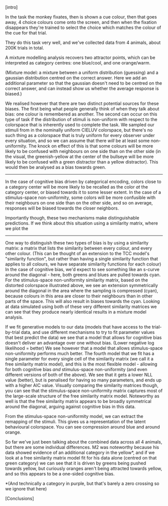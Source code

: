[intro]

In the task the monkey fixates, then is shown a cue colour, then that goes away, 4 choice colours come onto the screen, and then when the fixation disappears they're trained to select the choice which matches the colour of the cue for that trial.

They do this task very well, and we've collected data from 4 animals, about 200K trials in total.

A mixture modelling analysis recovers two attractor points, which can be interpreted as category centres: one blue/cool, and one orange/warm.

(Mixture model: a mixture between a uniform distribution (guessing) and a gaussian distribution centred on the correct answer. Here we add an additional parameter so that the gaussian doesn't need to be centred on the correct answer, and can instead show us whether the average response is biased.)

We realised however that there are two distinct potential sources for these biases.
The first being what people generally think of when they talk about bias: one colour is remembered as another.
The second can occur on this type of task if the distribution of stimuli is non-uniform with respect to the colorspace that is inherently used to complete the task. 
We sampled our stimuli from in the nominally uniform CIELUV colorspace, but there's no such thing as a colorspace that is truly uniform for every observer under every situation, and so we can assume that there *will* be at least some non-uniformity.
The knock on effect of this is that some colours will be more likely to be confused with neighbours on one side than on the other side (in the visual, the greenish-yellow at the center of the bullseye will be more likely to be confused with a green distractor than a yellow distractor). 
This would then be analysed as a bias towards green.

---
In the case of cognitive bias driven by categorical encoding, colors close to a category center will be more likely to be recalled as the color _at_ the category center, or biased towards it to some lesser extent.
In the case of a stimulus-space non-uniformity, some colors will be more confusible with their neighbours on one side than on the other side, and so on average, responses will be biased towards the closer neighbors.

Importantly though, these two mechanisms make distinguishable predictions.
If we think about this situation using a similarity matrix, where we plot the 

---

One way to distinguish these two types of bias is by using a similarity matrix: a matrix that lists the similarity between every colour, and every other colour.
(This can be thought of an extension to the TCC model's "similarity function", but rather than having a single similarity function that applies to all colours, we have separate similarity functions for each colour)
In the case of cognitive bias, we'd expect to see something like an s-curve around the diagonal - here, both greens and blues are pulled towards cyan. 
For the stimulus-space non-uniformity similarity matrix, based on the distorted colorspace illustrated above, we see an extension symmetrically around the diagonal in the area where the sampling is compressed (cyan), because colours in this area are closer to their neighbours than in other parts of the space. This will also result in biases towards the cyan.
Looking at data simulated using both of these very different similarity matrices we can see that they produce nearly identical results in a mixture model analysis.

If we fit generative models to our data (models that have access to the trial-by-trial data, and use different mechanisms to try to fit parameter values that best predict the data) we see that a model that allows for cognitive bias doesn't deliver an advantage over one without bias.
(Lower negative log likelihood = better)
We see however that a model that allows stimulus-space non-uniformity performs much better.
The fourth model that we fit has a single parameter for every single cell of the similarity matrix (we call it a free similarity matrix model), and this is the most flexible model - allowing for both cognitive bias *and* stimulus-space non-uniformity (and even different versions of both of the above). 
We see that it gets a lower NLL value (better), but is penalised for having so many parameters, and ends up with a higher AIC value.
Visually comparing the similarity matrices though, you can see that the stimulus-space non-uniformity matrix captures most of the large-scale structure of the free similarity matrix model.
Noteworthy as well is that the free similarity matrix appears to be broadly symmetrical around the diagonal, arguing against cognitive bias in this data.

From the stimulus-space non-uniformity model, we can extract the remapping of the stimuli. This gives us a representation of the latent behavioural colorspace. You can see compression around blue and around orange.

So far we've just been talking about the combined data across all 4 animals, but there are some individual differences.
M2 was noteworthy because his data showed evidence of an additional category in the yellow*, and if we look at a free similarity matrix model fit for his data alone (centred on that green category) we can see that it is driven by greens being pushed towards yellow, but curiously oranges aren't being attracted towards yellow, and so this appears to be a one-sided cognitive bias.

*(And technically a category in purple, but that's barely a zero crossing so we ignore that here)

[Conclusions]


